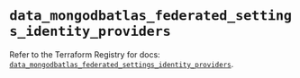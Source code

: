 # `data_mongodbatlas_federated_settings_identity_providers`

Refer to the Terraform Registry for docs: [`data_mongodbatlas_federated_settings_identity_providers`](https://registry.terraform.io/providers/mongodb/mongodbatlas/1.27.0/docs/data-sources/federated_settings_identity_providers).
